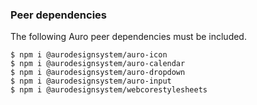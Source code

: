 ### Peer dependencies

The following Auro peer dependencies must be included.

```shell
$ npm i @aurodesignsystem/auro-icon
$ npm i @aurodesignsystem/auro-calendar
$ npm i @aurodesignsystem/auro-dropdown
$ npm i @aurodesignsystem/auro-input
$ npm i @aurodesignsystem/webcorestylesheets
```
